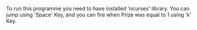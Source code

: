 To run this programme you need to have installed 'ncurses' library.
You can jump using 'Space' Key, and you can fire when Prize was equal to 1 using 'k' Key.
